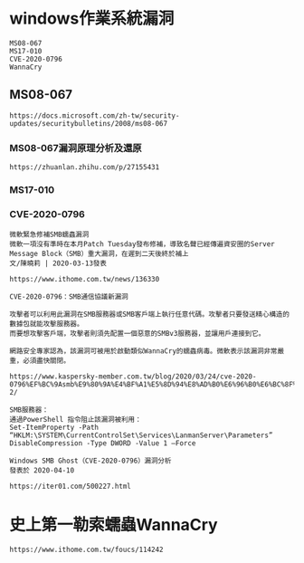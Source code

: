 # windows作業系統漏洞
```
MS08-067 
MS17-010 
CVE-2020-0796
WannaCry
```
## MS08-067 
```
https://docs.microsoft.com/zh-tw/security-updates/securitybulletins/2008/ms08-067
```
###  MS08-067漏洞原理分析及還原
```
https://zhuanlan.zhihu.com/p/27155431
```
### 
### 
### MS17-010 

### CVE-2020-0796
```
微軟緊急修補SMB蠕蟲漏洞
微軟一項沒有準時在本月Patch Tuesday發布修補，導致名聲已經傳遍資安圈的Server Message Block（SMB）重大漏洞，在遲到二天後終於補上
文/陳曉莉 | 2020-03-13發表

https://www.ithome.com.tw/news/136330
```
```
CVE-2020-0796：SMB通信協議新漏洞

攻擊者可以利用此漏洞在SMB服務器或SMB客戶端上執行任意代碼。攻擊者只要發送精心構造的數據包就能攻擊服務器。
而要想攻擊客戶端，攻擊者則須先配置一個惡意的SMBv3服務器，並讓用戶連接到它。

網路安全專家認為，該漏洞可被用於啟動類似WannaCry的蠕蟲病毒。微軟表示該漏洞非常嚴重，必須盡快關閉。

https://www.kaspersky-member.com.tw/blog/2020/03/24/cve-2020-0796%EF%BC%9Asmb%E9%80%9A%E4%BF%A1%E5%8D%94%E8%AD%B0%E6%96%B0%E6%BC%8F%E6%B4%9E-2/

SMB服務器：
通過PowerShell 指令阻止該漏洞被利用：
Set-ItemProperty -Path “HKLM:\SYSTEM\CurrentControlSet\Services\LanmanServer\Parameters” DisableCompression -Type DWORD -Value 1 –Force
```
```
Windows SMB Ghost（CVE-2020-0796）漏洞分析
發表於 2020-04-10

https://iter01.com/500227.html
```

# 史上第一勒索蠕蟲WannaCry
```
https://www.ithome.com.tw/foucs/114242
```

```

```
